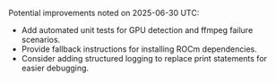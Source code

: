 Potential improvements noted on 2025-06-30 UTC:
- Add automated unit tests for GPU detection and ffmpeg failure scenarios.
- Provide fallback instructions for installing ROCm dependencies.
- Consider adding structured logging to replace print statements for easier debugging.
